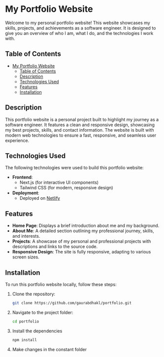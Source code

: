 # My Portfolio Website

Welcome to my personal portfolio website! This website showcases my skills, projects, and achievements as a software engineer. It is designed to give you an overview of who I am, what I do, and the technologies I work with.

## Table of Contents
- [My Portfolio Website](#my-portfolio-website)
  - [Table of Contents](#table-of-contents)
  - [Description](#description)
  - [Technologies Used](#technologies-used)
  - [Features](#features)
  - [Installation](#installation)

## Description

This portfolio website is a personal project built to highlight my journey as a software engineer. It features a clean and responsive design, showcasing my best projects, skills, and contact information. The website is built with modern web technologies to ensure a fast, responsive, and seamless user experience.

## Technologies Used

The following technologies were used to build this portfolio website:
- **Frontend**: 
  - Next.js (for interactive UI components)
  - Tailwind CSS (for modern, responsive design)
- **Deployment**: 
  - Deployed on [Netlify](https://www.gaurabdhakl.com.np/) 

## Features

- **Home Page**: Displays a brief introduction about me and my background.
- **About Me**: A detailed section outlining my professional journey, skills, and interests.
- **Projects**: A showcase of my personal and professional projects with descriptions and links to the source code.
- **Responsive Design**: The site is fully responsive, adapting to various screen sizes.

## Installation

To run this portfolio website locally, follow these steps:

1. Clone the repository:
   ```bash
   git clone https://github.com/gaurabdhakl/portfolio.git
2. Navigate to the project folder:

    ```bash
    cd portfolio
3. Install the dependencies
     ```bash
     npm install 
4. Make changes in the constant folder
